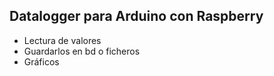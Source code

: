 
## Datalogger para Arduino con Raspberry
* Lectura de valores
* Guardarlos en bd o ficheros
* Gráficos
